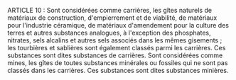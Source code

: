 ARTICLE 10 : Sont considérées comme carrières, les gîtes naturels de
matériaux de construction, d'empierrement et de viabilité, de matériaux
pour l'industrie céramique, de matériaux d'amendement pour la culture
des terres et autres substances analogues, à l'exception des phosphates,
nitrates, sels alcalins et autres sels associés dans les mêmes gisements
; les tourbières et sablières sont également classés parmi les
carrières. Ces substances sont dites substances de carrières.
Sont considérées comme mines, les gîtes de toutes substances minérales
ou fossiles qui ne sont pas classés dans les carrières. Ces substances
sont dites substances minières.